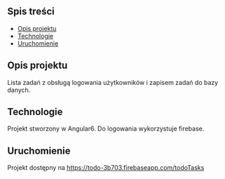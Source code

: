 ## Spis treści
* [Opis projektu](#opis-projektu)
* [Technologie](#technologie)
* [Uruchomienie](#uruchomienie)

## Opis projektu
Lista zadań z obsługą logowania użytkowników i zapisem zadań do bazy danych. 

## Technologie
Projekt stworzony w Angular6. 
Do logowania wykorzystuje firebase. 

## Uruchomienie
Projekt dostępny na https://todo-3b703.firebaseapp.com/todoTasks
